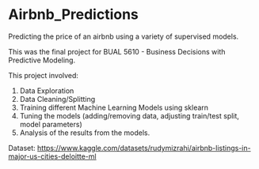 # Airbnb_Predictions
Predicting the price of an airbnb using a variety of supervised models.

This was the final project for BUAL 5610 - Business Decisions with Predictive Modeling. 

This project involved:
1. Data Exploration
2. Data Cleaning/Splitting
3. Training different Machine Learning Models using sklearn
4. Tuning the models (adding/removing data, adjusting train/test split, model parameters)
5. Analysis of the results from the models.


Dataset: https://www.kaggle.com/datasets/rudymizrahi/airbnb-listings-in-major-us-cities-deloitte-ml
